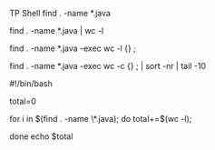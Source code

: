 TP Shell
find . -name \*.java

find . -name \*.java | wc -l

find . -name \*.java -exec wc -l {} \;

find . -name \*.java -exec wc -c {} \; | sort -nr | tail -10

#!/bin/bash

total=0

for i in $(find . -name \*.java);
do 
	total+=$(wc -l);
	
done
echo $total
